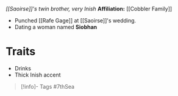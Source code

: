 *[[Saoirse]]'s twin brother, very Inish*
**Affiliation:** [[Cobbler Family]]

- Punched [[Rafe Gage]] at [[Saoirse]]'s wedding.
- Dating a woman named **Siobhan**

# Traits
- Drinks
- Thick Inish accent

> [!info]- Tags
> #7thSea 

